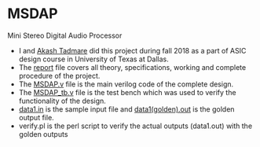 # MSDAP
Mini Stereo Digital Audio Processor
- I and [Akash Tadmare](https://github.com/akash10295) did this project during fall 2018 as a part of ASIC design course in University of Texas at Dallas.
- The [report](https://github.com/AkshayXPatil/MSDAP/blob/master/FinalProject_Report%20-%20Group4.pdf) file covers all theory, specifications, working and complete procedure of the project. 
- The [MSDAP.v](https://github.com/AkshayXPatil/MSDAP/blob/master/MSDAP.v) file is the main verilog code of the complete design.
- The [MSDAP_tb.v](https://github.com/AkshayXPatil/MSDAP/blob/master/MSDAP_tb.v) file is the test bench which was used to verify the functionality of the design.
- [data1.in](https://github.com/AkshayXPatil/MSDAP/blob/master/data1.in) is the sample input file and [data1(golden).out](https://github.com/AkshayXPatil/MSDAP/blob/master/data1(golden).out) is the golden output file.
- verify.pl is the perl script to verify the actual outputs (data1.out) with the golden outputs
